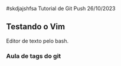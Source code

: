 #skdjajshfsa Tutorial de Git
Push 26/10/2023

## Testando o Vim
Editor de texto pelo bash.

### Aula de tags do git
